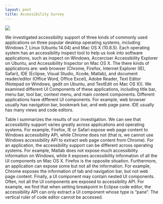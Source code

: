 ```yaml
---
layout: post
title: Accessibility Survey 
---
```

<img src="{{ site.baseurl }}/assets/survey.png">

We investigated accessibility support of three kinds of commonly used applications on three popular desktop operating systems, including Windows 7, Linux (Ubuntu 14.04) and Mac OS X (10.8.5). Each operating system has an accessibility inspect tool to help us look into software applications, such as inspect on Windows, Accerciser Accessibility Explorer on Ubuntu, and Accessibility Inspector on Mac OS X. The there kinds of applications are: web browser (Chrome, Firefox, Internet Explorer (IE), Safari), IDE (Eclipse, Visual Studio, Xcode, Matlab), and document reader/editor (Office Word, Office Excel), Adobe Reader, Text Editor (Notepad on Windows, gedit on Ubuntu, and TextEdit on Mac OS X)). We examined different UI Components of these applications, including title bar, menu bar, tool bar, context menu, and main content components. Different applications have different UI components. For example, web browser usually has navigation bar, bookmark bar, and web page pane. IDE usually has many views and code editors.

Table I summarizes the results of our investigation. We can see that accessibility support varies greatly across applications and operating systems. For example, Firefox, IE or Safari expose web page content to Windows accessibility API, while Chrome does not (that is, we cannot use Windows accessibility API to extract web page content from Chrome). For an application, the accessibility support can be different across operating systems. For example, Matlab does not expose much accessibility information on Windows, while it exposes accessibility information of all the UI components on Mac OS X. Firefox is the opposite situation. Furthermore, an application can expose some but not all the information. For example, Chrome exposes the information of tab and navigation bar, but not web page content. Finally, a UI component may contain nested UI components. Often, not all the UI components are exposed to accessibility API. For example, we find that when setting breakpoint in Eclipse code editor, the accessibility API can only extract a UI component whose type is “pane”. The vertical ruler of code editor cannot be accessed.

